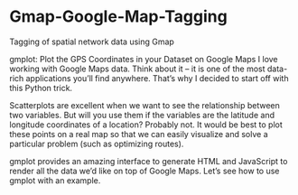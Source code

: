 # Gmap-Google-Map-Tagging
Tagging of spatial network data using Gmap

gmplot: Plot the GPS Coordinates in your Dataset on Google Maps
I love working with Google Maps data. Think about it – it is one of the most data-rich applications you’ll find anywhere. That’s why I decided to start off with this Python trick.

Scatterplots are excellent when we want to see the relationship between two variables. But will you use them if the variables are the latitude and longitude coordinates of a location? Probably not. It would be best to plot these points on a real map so that we can easily visualize and solve a particular problem (such as optimizing routes).

gmplot provides an amazing interface to generate HTML and JavaScript to render all the data we’d like on top of Google Maps. Let’s see how to use gmplot with an example.
